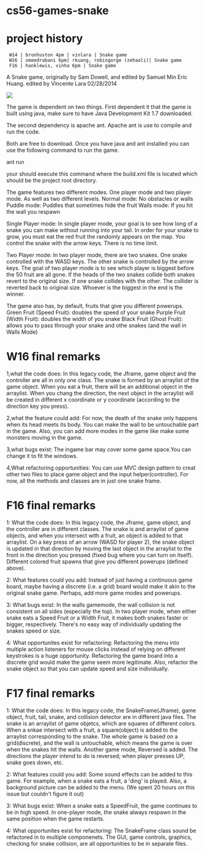 cs56-games-snake
================

project history
===============
```
 W14 | bronhuston 4pm | vinlara | Snake game
 W16 | omeedrabani 6pm| rkuang, robingorge (zehaoli)| Snake game
 F16 | hanklewis, vinha 6pm | Snake game
```

A Snake game, originally by Sam Dowell, and edited by Samuel Min Eric Huang.
edited by Vincente Lara 02/28/2014 

![](http://i.imgur.com/dwAqko6.png)

The game is dependent on two things. 
First dependent it that the game is built using java, 
make sure to have Java Development Kit 1.7 downloaded.

The second dependency is apache ant.
Apache ant is use to compile and run the code.

Both are free to download.
Once you have java and ant installed 
you can use the following command to run the game.

ant run

your should execute this command where the build.xml
file is located which should be the project root directory.

The game features two different modes. 
One player mode and two player mode. As well as two different levels. 
Normal mode: No obstacles or walls
Puddle mode: Puddles that sometimes hide the fruit
Walls mode: If you hit the wall you respawn

Single Player mode:
In single player mode, your goal is to see how long of a snake you can make
without running into your tail. In order for your snake to grow,
you must eat the red fruit the randomly appears on the map.
You control the snake with the arrow keys. There is no time limit.

Two Player mode:
In two player mode, there are two snakes.
One snake controlled with the WASD keys.
The other snake is controlled by the arrow keys.
The goal of two player mode is to see which player is biggest before the
50 fruit are all gone.
If the heads of the two snakes collide both snakes revert to the original size.
If one snake collides with the other. The collider is reverted back to 
original size. Whoever is the biggest in the end is the winner.

The game also has, by default, fruits that give you different powerups.
Green Fruit (Speed Fruit): doubles the speed of your snake
Purple Fruit (Width Fruit): doubles the width of you snake
Black Fruit (Ghost Fruit): allows you to pass through your snake and othe snakes (and the wall in Walls Mode)


W16 final remarks
=================

1,what the code does: 
In this legacy code, the Jframe, game object and the controller are all in only one class. The snake is formed by an arraylist of the game object. When you eat a fruit, there will be an additional object in the arraylist. When you chang the direction, the next object in the arraylist will be created in different x coordinate or y coordinate (according to the direction key you press).

2,what the feature could add: 
For now, the death of the snake only happens when its head meets its body. You can make the wall to be untouchable part in the game.
Also, you can add more modes in the game like make some monsters moving in the game.

3,what bugs exist: 
The ingame bar may cover some game space.You can change it to fit the windows.

4,What refactoring opportunities: 
You can use MVC design pattern to creat other two files to place game object and the input helper(controller). For now, all the methods and classes are in just one snake frame.

  
F16 final remarks
=================

1: What the code does:
In this legacy code, the Jframe, game object, and the controller are in different classes. The snake is and arraylist of game objects, and when you intersect with a fruit, an object is added to that arraylist. On a key press of an arrow (WASD for player 2), the snake object is updated in that direction by moving the last object in the arraylist to the front in the direction you pressed (fixed bug where you can turn on itself).  Different colored fruit spawns that give you different powerups (defined above).

2: What features could you add:
Instead of just having a continuous game board, maybe having a discrete (i.e. a grid) board would make it akin to the original snake game.  Perhaps, add more game modes and powerups.

3: What bugs exist:
In the walls gamemode, the wall collision is not consistent on all sides (especially the top). In two player mode, when either snake eats a Speed Fruit or a Width Fruit, it makes both snakes faster or bigger, respectively. There's no easy way of individually updating the snakes speed or size.

4: What opportunites exist for refactoring:
Refactoring the menu into multiple action listeners for mouse clicks instead of relying on different keystrokes is a huge opportunity. Refactoring the game board into a discrete grid would make the game seem more legitimate. Also, refactor the snake object so that you can update speed and size individually.

F17 final remarks
=================
1: What the code does:
In this legacy code, the SnakeFrame(Jframe), game object, fruit, tail, snake, and collision detector are in different java files. The snake is an arraylist of game objetcs, which are squares of different colors. When a snkae intersect with a fruit, a square(object) is added to the arraylist corresponding to the snake. The whole game is based on a grid(discrete), and the wall is untouchable, which means the game is over when the snakes hit the walls. Another game mode, Reversed is added. The directions the player intend to do is reversed; when player presses UP, snake goes down, etc. 

2: What features could you add:
Some sound effects can be added to this game. For example, when a snake eats a fruit, a 'ding' is played. Also, a background picture can be added to the menu. (We spent 20 hours on this issue but couldn't figure it out) 

3: What bugs exist:
When a snake eats a SpeedFruit, the game continues to be in high speed. In one-player mode, the snake always respawn in the same position when the game restarts. 

4: What opportunites exist for refactoring:
The SnakeFrame class sound be refactored in to multiple componenets. The GUI, game controls, graphics, checking for snake collision, are all opportunities to be in separate files. 


